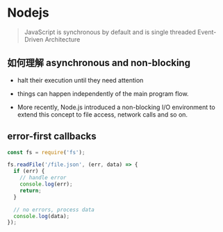 # Nodejs

> JavaScript is synchronous by default and is single threaded
> Event-Driven Architecture

## 如何理解 asynchronous and non-blocking

- halt their execution until they need attention

- things can happen independently of the main program flow.

- More recently, Node.js introduced a non-blocking I/O environment to extend this concept to file access, network calls and so on.

## error-first callbacks

```javascript
const fs = require('fs');

fs.readFile('/file.json', (err, data) => {
  if (err) {
    // handle error
    console.log(err);
    return;
  }

  // no errors, process data
  console.log(data);
});
```